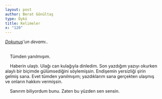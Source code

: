 ```yaml
---
layout: post
author: Berat Gönültaş
type: Öykü
title: Kelimeler
x: "120"
---
```



_<a href="http://www.ceriha.com/2018/09/18/dokunus.html" target="_blank">Dokunuş</a>'un devamı.._


<br/>
&nbsp;&nbsp;&nbsp;&nbsp;Tümden yanılmışım.

&nbsp;&nbsp;&nbsp;&nbsp;Haberin ulaştı. Ulağı can kulağıyla dinledim. Son yazdığım yazıyı okurken alaylı bir biçimde gülümsediğini söylemişsin. Endişemin yersizliği şirin gelmiş sana. Evet tümden yanılmışım; yazdıklarım sana gerçekten ulaşmış ve onların hakkını vermişsin.

&nbsp;&nbsp;&nbsp;&nbsp;Sanırım biliyordum bunu. Zaten bu yüzden sen sensin.
